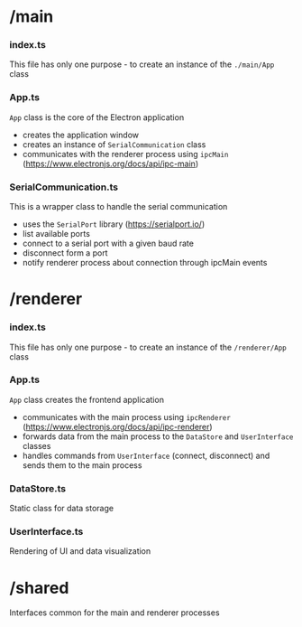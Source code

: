 # /main

### index.ts
This file has only one purpose - to create an instance of the `./main/App` class

### App.ts
`App` class is the core of the Electron application

- creates the application window
- creates an instance of `SerialCommunication` class
- communicates with the renderer process using `ipcMain` (https://www.electronjs.org/docs/api/ipc-main)

### SerialCommunication.ts
This is a wrapper class to handle the serial communication

- uses the `SerialPort` library (https://serialport.io/)
- list available ports
- connect to a serial port with a given baud rate
- disconnect form a port
- notify renderer process about connection through ipcMain events

# /renderer

### index.ts
This file has only one purpose - to create an instance of the `/renderer/App` class

### App.ts
`App` class creates the frontend application

- communicates with the main process using `ipcRenderer` (https://www.electronjs.org/docs/api/ipc-renderer)
- forwards data from the main process to the `DataStore` and `UserInterface` classes
- handles commands from `UserInterface` (connect, disconnect) and sends them to the main process

### DataStore.ts
Static class for data storage

### UserInterface.ts
Rendering of UI and data visualization

# /shared

Interfaces common for the main and renderer processes
